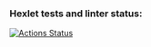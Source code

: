 ### Hexlet tests and linter status:
[![Actions Status](https://github.com/CfyRJ/python-project-50/workflows/hexlet-check/badge.svg)](https://github.com/CfyRJ/python-project-50/actions)